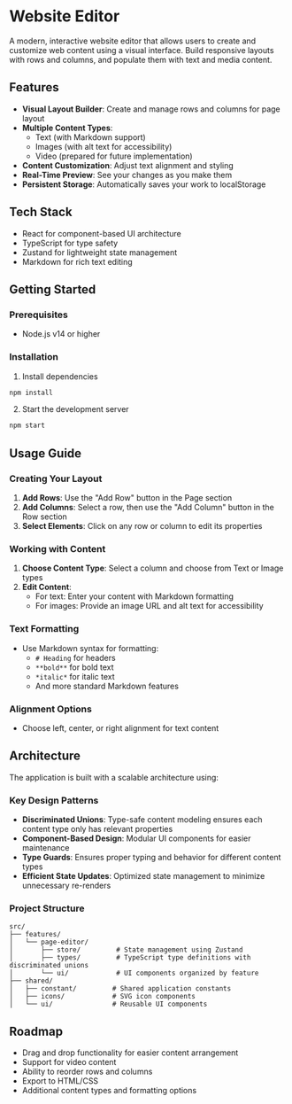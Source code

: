 # Website Editor

A modern, interactive website editor that allows users to create and customize web content using a visual interface. Build responsive layouts with rows and columns, and populate them with text and media content.

## Features

- **Visual Layout Builder**: Create and manage rows and columns for page layout
- **Multiple Content Types**:
  - Text (with Markdown support)
  - Images (with alt text for accessibility)
  - Video (prepared for future implementation)
- **Content Customization**: Adjust text alignment and styling
- **Real-Time Preview**: See your changes as you make them
- **Persistent Storage**: Automatically saves your work to localStorage

## Tech Stack

- React for component-based UI architecture
- TypeScript for type safety
- Zustand for lightweight state management
- Markdown for rich text editing

## Getting Started

### Prerequisites
- Node.js v14 or higher

### Installation
1. Install dependencies
```bash
npm install
```

2. Start the development server
```bash
npm start
```

## Usage Guide

### Creating Your Layout
1. **Add Rows**: Use the "Add Row" button in the Page section
2. **Add Columns**: Select a row, then use the "Add Column" button in the Row section
3. **Select Elements**: Click on any row or column to edit its properties

### Working with Content
1. **Choose Content Type**: Select a column and choose from Text or Image types
2. **Edit Content**: 
   - For text: Enter your content with Markdown formatting
   - For images: Provide an image URL and alt text for accessibility

### Text Formatting
- Use Markdown syntax for formatting:
  - `# Heading` for headers
  - `**bold**` for bold text
  - `*italic*` for italic text
  - And more standard Markdown features

### Alignment Options
- Choose left, center, or right alignment for text content

## Architecture

The application is built with a scalable architecture using:

### Key Design Patterns

- **Discriminated Unions**: Type-safe content modeling ensures each content type only has relevant properties
- **Component-Based Design**: Modular UI components for easier maintenance
- **Type Guards**: Ensures proper typing and behavior for different content types
- **Efficient State Updates**: Optimized state management to minimize unnecessary re-renders

### Project Structure

```
src/
├── features/
│   └── page-editor/
│       ├── store/         # State management using Zustand
│       ├── types/         # TypeScript type definitions with discriminated unions
│       └── ui/            # UI components organized by feature
├── shared/
│   ├── constant/         # Shared application constants
│   ├── icons/            # SVG icon components
│   └── ui/               # Reusable UI components
```

## Roadmap

- Drag and drop functionality for easier content arrangement
- Support for video content
- Ability to reorder rows and columns
- Export to HTML/CSS
- Additional content types and formatting options

